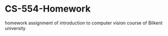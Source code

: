 # CS-554-Homework
homework assignment of introduction to computer vision course of Bilkent university
